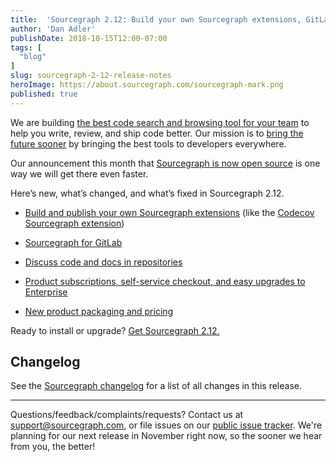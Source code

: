 ```yaml
---
title:  'Sourcegraph 2.12: Build your own Sourcegraph extensions, GitLab integration, code discussions, and self-service checkout'
author: 'Dan Adler'
publishDate: 2018-10-15T12:00-07:00
tags: [
  "blog"
]
slug: sourcegraph-2-12-release-notes
heroImage: https://about.sourcegraph.com/sourcegraph-mark.png
published: true
---
```


We are building [the best code search and browsing tool for your team](/) to help you write, review, and ship code better. Our mission is to [bring the future sooner](/plan) by bringing the best tools to developers everywhere.

Our announcement this month that [Sourcegraph is now open source](/blog/sourcegraph-is-now-open-source/) is one way we will get there even faster.

Here’s new, what’s changed, and what’s fixed in Sourcegraph 2.12.

- [Build and publish your own Sourcegraph extensions](/blog/extension-authoring) (like the [Codecov Sourcegraph extension](https://twitter.com/srcgraph/status/1038200208138502144))

- [Sourcegraph for GitLab](/blog/sourcegraph-for-gitlab)

- [Discuss code and docs in repositories](/blog/discuss-code-and-docs-in-repositories)

- [Product subscriptions, self-service checkout, and easy upgrades to Enterprise](/blog/product-subscriptions-and-license-keys)

- [New product packaging and pricing](/blog/pricing-and-package-changes)

Ready to install or upgrade? [Get Sourcegraph 2.12.](https://docs.sourcegraph.com/#quickstart)

## Changelog

See the [Sourcegraph changelog](https://sourcegraph.com/github.com/sourcegraph/sourcegraph/-/blob/CHANGELOG.md) for a list of all changes in this release.

---

Questions/feedback/complaints/requests? Contact us at [support@sourcegraph.com](mailto:support@sourcegraph.com), or file issues on our [public issue tracker](https://github.com/sourcegraph/sourcegraph/issues). We're planning for our next release in November right now, so the sooner we hear from you, the better!
